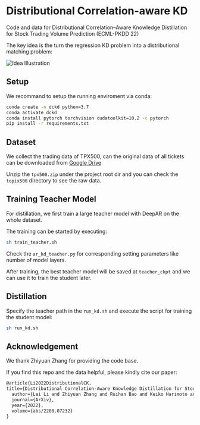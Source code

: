 # Distributional Correlation-aware KD

Code and data for Distributional Correlation–Aware Knowledge Distillation for Stock Trading Volume Prediction (ECML-PKDD 22)

The key idea is the turn the regression KD problem into a distributional matching problem:

![Idea Illustration]()

## Setup

We recommand to setup the running enviroment via conda:

```bash
conda create -n dckd python=3.7
conda activate dckd 
conda install pytorch torchvision cudatoolkit=10.2 -c pytorch
pip install -r requirements.txt 
```

## Dataset

We collect the trading data of TPX500, can the original data of all tickets can be downloaded from [Google Drive](https://drive.google.com/file/d/14ekzilkEUXK8MoNtuuf40qKR0OO45A5d/view?usp=sharing)

Unzip the `tpx500.zip` under the project root dir and you can check the `topix500` directory to see the raw data.

## Training Teacher Model 

For distillation, we first train a large teacher model with DeepAR on the whole dataset.

The training can be started by executing:

```bash
sh train_teacher.sh
```

Check the `ar_kd_teacher.py` for corresponding setting parameters like number of model layers.

After training, the best teacher model will be saved at `teacher_ckpt` and we can use it to train the student later.

## Distillation 

Specify the teacher path in the `run_kd.sh` and execute the script for training the student model:

```bash
sh run_kd.sh
```

## Acknowledgement

We thank Zhiyuan Zhang for providing the code base.

If you find this repo and the data helpful, please kindly cite our paper:

```html
@article{Li2022DistributionalCK,
title={Distributional Correlation-Aware Knowledge Distillation for Stock Trading Volume Prediction},
  author={Lei Li and Zhiyuan Zhang and Ruihan Bao and Keiko Harimoto and Xu Sun},
  journal={ArXiv},
  year={2022},
  volume={abs/2208.07232}
}
```
